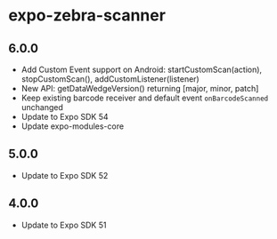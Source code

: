 # expo-zebra-scanner

## 6.0.0

- Add Custom Event support on Android: startCustomScan(action), stopCustomScan(), addCustomListener(listener)
- New API: getDataWedgeVersion() returning [major, minor, patch]
- Keep existing barcode receiver and default event `onBarcodeScanned` unchanged
- Update to Expo SDK 54
- Update expo-modules-core

## 5.0.0

- Update to Expo SDK 52

## 4.0.0

- Update to Expo SDK 51
